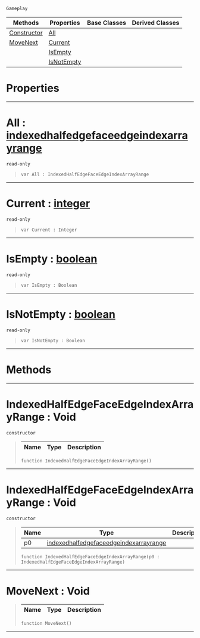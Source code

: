  `Gameplay`

|Methods|Properties|Base Classes|Derived Classes|
|---|---|---|---|
|[ Constructor](indexedhalfedgefaceedgeindexarrayrange.md#indexedhalfedgefaceedgei)|[ All](indexedhalfedgefaceedgeindexarrayrange.md#all-zilch-engine-document)| | |
|[ MoveNext](indexedhalfedgefaceedgeindexarrayrange.md#movenext-void)|[ Current](indexedhalfedgefaceedgeindexarrayrange.md#current-zilch-engine-docu)| | |
| |[ IsEmpty](indexedhalfedgefaceedgeindexarrayrange.md#isempty-zilch-engine-docu)| | |
| |[ IsNotEmpty](indexedhalfedgefaceedgeindexarrayrange.md#isnotempty-zilch-engine-d)| | |


 #  Properties


---  
 #  All : [indexedhalfedgefaceedgeindexarrayrange](indexedhalfedgefaceedgeindexarrayrange.md)

 `read-only`

> 
> ```TS:Nada
> var All : IndexedHalfEdgeFaceEdgeIndexArrayRange


---  
 #  Current : [integer](../nada_base_types/integer.md)

 `read-only`

> 
> ```TS:Nada
> var Current : Integer


---  
 #  IsEmpty : [boolean](../nada_base_types/boolean.md)

 `read-only`

> 
> ```TS:Nada
> var IsEmpty : Boolean


---  
 #  IsNotEmpty : [boolean](../nada_base_types/boolean.md)

 `read-only`

> 
> ```TS:Nada
> var IsNotEmpty : Boolean


---  
 #  Methods


---  
 #  IndexedHalfEdgeFaceEdgeIndexArrayRange : Void

 `constructor`

> 
> |Name|Type|Description|
> |---|---|---|
> ```TS:Nada
> function IndexedHalfEdgeFaceEdgeIndexArrayRange()
> ``` 


---  
 #  IndexedHalfEdgeFaceEdgeIndexArrayRange : Void

 `constructor`

> 
> |Name|Type|Description|
> |---|---|---|
> |p0|[indexedhalfedgefaceedgeindexarrayrange](indexedhalfedgefaceedgeindexarrayrange.md)| |
> ```TS:Nada
> function IndexedHalfEdgeFaceEdgeIndexArrayRange(p0 : IndexedHalfEdgeFaceEdgeIndexArrayRange)
> ``` 


---  
 #  MoveNext : Void

> 
> |Name|Type|Description|
> |---|---|---|
> ```TS:Nada
> function MoveNext()
> ``` 


---  
 

 